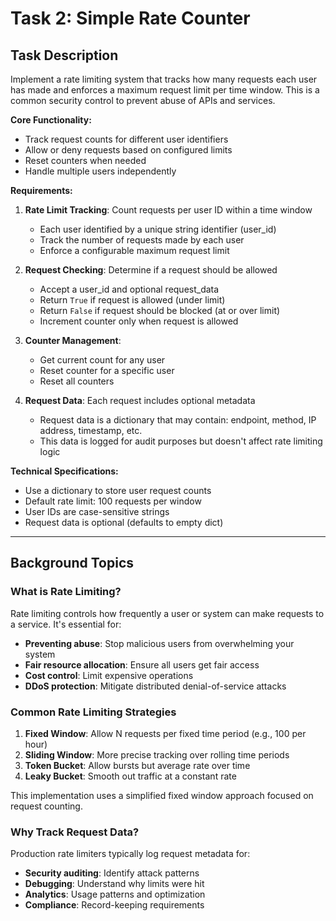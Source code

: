 # Task 2: Simple Rate Counter

## Task Description

Implement a rate limiting system that tracks how many requests each user has made and enforces a maximum request limit per time window. This is a common security control to prevent abuse of APIs and services.

**Core Functionality:**
- Track request counts for different user identifiers
- Allow or deny requests based on configured limits
- Reset counters when needed
- Handle multiple users independently

**Requirements:**

1. **Rate Limit Tracking**: Count requests per user ID within a time window
   - Each user identified by a unique string identifier (user_id)
   - Track the number of requests made by each user
   - Enforce a configurable maximum request limit

2. **Request Checking**: Determine if a request should be allowed
   - Accept a user_id and optional request_data
   - Return `True` if request is allowed (under limit)
   - Return `False` if request should be blocked (at or over limit)
   - Increment counter only when request is allowed

3. **Counter Management**:
   - Get current count for any user
   - Reset counter for a specific user
   - Reset all counters

4. **Request Data**: Each request includes optional metadata
   - Request data is a dictionary that may contain: endpoint, method, IP address, timestamp, etc.
   - This data is logged for audit purposes but doesn't affect rate limiting logic

**Technical Specifications:**
- Use a dictionary to store user request counts
- Default rate limit: 100 requests per window
- User IDs are case-sensitive strings
- Request data is optional (defaults to empty dict)

---

## Background Topics

### What is Rate Limiting?

Rate limiting controls how frequently a user or system can make requests to a service. It's essential for:
- **Preventing abuse**: Stop malicious users from overwhelming your system
- **Fair resource allocation**: Ensure all users get fair access
- **Cost control**: Limit expensive operations
- **DDoS protection**: Mitigate distributed denial-of-service attacks

### Common Rate Limiting Strategies

1. **Fixed Window**: Allow N requests per fixed time period (e.g., 100 per hour)
2. **Sliding Window**: More precise tracking over rolling time periods
3. **Token Bucket**: Allow bursts but average rate over time
4. **Leaky Bucket**: Smooth out traffic at a constant rate

This implementation uses a simplified fixed window approach focused on request counting.

### Why Track Request Data?

Production rate limiters typically log request metadata for:
- **Security auditing**: Identify attack patterns
- **Debugging**: Understand why limits were hit
- **Analytics**: Usage patterns and optimization
- **Compliance**: Record-keeping requirements
